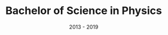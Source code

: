 ---
title: Bachelor of Science in Physics
location: Cuernavaca, Mor.
url: https://www.uaem.mx/
institute: Universidad Autónoma del Estado de Morelos
date: 2013 - 2019
tags: ["Python", "Classical Mechanics", "Electromagnetism", "Thermodynamics", "Relativity", "Cosmology", "Quantum Mechanics", "Mathematical Physics"]
---